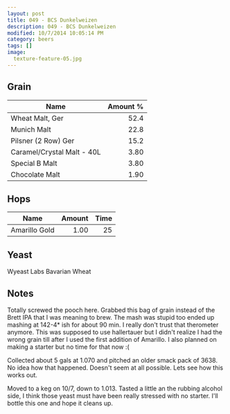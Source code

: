 ```yaml
---
layout: post
title: 049 - BCS Dunkelweizen
description: 049 - BCS Dunkelweizen
modified: 10/7/2014 10:05:14 PM
category: beers
tags: []
image:
  texture-feature-05.jpg
---
```



## Grain

| Name | Amount %|
| ---- | ------: |
| Wheat Malt, Ger | 52.4 
| Munich Malt | 22.8 
| Pilsner (2 Row) Ger | 15.2 
| Caramel/Crystal Malt - 40L | 3.80 
| Special B Malt | 3.80 
| Chocolate Malt | 1.90 

## Hops

| Name | Amount | Time |
| ---- | -----: | ---: |
| Amarillo Gold | 1.00 | 25 

## Yeast
Wyeast Labs Bavarian Wheat

## Notes
Totally screwed the pooch here. Grabbed this bag of grain instead of the Brett IPA that I was meaning to brew. The mash was stupid too ended up mashing at 142-4\* ish for about 90 min. I really don&#39;t trust that therometer anymore. This was supposed to use hallertauer but I didn&#39;t realize I had the wrong grain till after I used the first addition of Amarillo. I also planned on making a starter but no time for that now :(

Collected about 5 gals at 1.070 and pitched an older smack pack of 3638. No idea how that happened. Doesn&#39;t seem at all possible. Lets see how this works out.

Moved to a keg on 10/7, down to 1.013. Tasted a little an the rubbing alcohol side, I think those yeast must have been really stressed with no starter. I&#39;ll bottle this one and hope it cleans up. 
